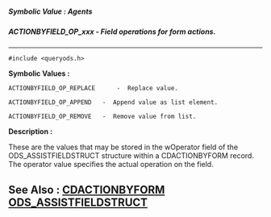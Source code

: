 ##### Symbolic Value : Agents
##### ACTIONBYFIELD_OP_xxx - Field operations for form actions.
---
```
#include <queryods.h>
```

**Symbolic Values :**

	ACTIONBYFIELD_OP_REPLACE	  -  Replace value.

	ACTIONBYFIELD_OP_APPEND	  -  Append value as list element.

	ACTIONBYFIELD_OP_REMOVE	  -  Remove value from list.


**Description :**

These are the values that may be stored in the wOperator field of the ODS_ASSISTFIELDSTRUCT structure within a CDACTIONBYFORM record.  The operator value specifies the actual operation on the field.


**See Also :**
[CDACTIONBYFORM](/domino-c-api-docs/reference/Data/CDACTIONBYFORM)
[ODS_ASSISTFIELDSTRUCT](/domino-c-api-docs/reference/Data/ODS_ASSISTFIELDSTRUCT)
---
